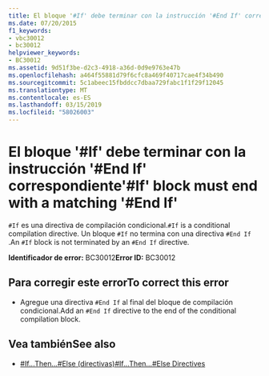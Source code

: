 ```yaml
---
title: El bloque '#If' debe terminar con la instrucción '#End If' correspondiente
ms.date: 07/20/2015
f1_keywords:
- vbc30012
- bc30012
helpviewer_keywords:
- BC30012
ms.assetid: 9d51f3be-d2c3-4918-a36d-0d9e9763e47b
ms.openlocfilehash: a464f55881d79f6cfc8a469f40717cae4f34b490
ms.sourcegitcommit: 5c1abeec15fbddcc7dbaa729fabc1f1f29f12045
ms.translationtype: MT
ms.contentlocale: es-ES
ms.lasthandoff: 03/15/2019
ms.locfileid: "58026003"
---
```

# <a name="if-block-must-end-with-a-matching-end-if"></a><span data-ttu-id="2ea3e-102">El bloque '#If' debe terminar con la instrucción '#End If' correspondiente</span><span class="sxs-lookup"><span data-stu-id="2ea3e-102">'#If' block must end with a matching '#End If'</span></span>
<span data-ttu-id="2ea3e-103">`#If` es una directiva de compilación condicional.</span><span class="sxs-lookup"><span data-stu-id="2ea3e-103">`#If` is a conditional compilation directive.</span></span> <span data-ttu-id="2ea3e-104">Un bloque `#If` no termina con una directiva `#End If` .</span><span class="sxs-lookup"><span data-stu-id="2ea3e-104">An `#If` block is not terminated by an `#End If` directive.</span></span>  
  
 <span data-ttu-id="2ea3e-105">**Identificador de error:** BC30012</span><span class="sxs-lookup"><span data-stu-id="2ea3e-105">**Error ID:** BC30012</span></span>  
  
## <a name="to-correct-this-error"></a><span data-ttu-id="2ea3e-106">Para corregir este error</span><span class="sxs-lookup"><span data-stu-id="2ea3e-106">To correct this error</span></span>  
  
-   <span data-ttu-id="2ea3e-107">Agregue una directiva `#End If` al final del bloque de compilación condicional.</span><span class="sxs-lookup"><span data-stu-id="2ea3e-107">Add an `#End If` directive to the end of the conditional compilation block.</span></span>  
  
## <a name="see-also"></a><span data-ttu-id="2ea3e-108">Vea también</span><span class="sxs-lookup"><span data-stu-id="2ea3e-108">See also</span></span>

- [<span data-ttu-id="2ea3e-109">#If...Then...#Else (directivas)</span><span class="sxs-lookup"><span data-stu-id="2ea3e-109">#If...Then...#Else Directives</span></span>](../../visual-basic/language-reference/directives/if-then-else-directives.md)
